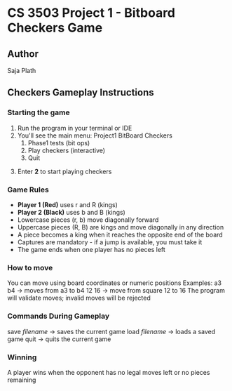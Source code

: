 # CS 3503 Project 1 - Bitboard Checkers Game

## Author
Saja Plath

## Checkers Gameplay Instructions

### Starting the game
1. Run the program in your terminal or IDE
2. You'll see the main menu:
   Project1 BitBoard Checkers
   1) Phase1 tests (bit ops)
   2) Play checkers (interactive)
   3) Quit
   >
3. Enter **2** to start playing checkers

### Game Rules
- **Player 1 (Red)** uses r and R (kings)
- **Player 2 (Black)** uses b and B (kings)
- Lowercase pieces (r, b) move diagonally forward
- Uppercase pieces (R, B) are kings and move diagonally in any direction
- A piece becomes a king when it reaches the opposite end of the board
- Captures are mandatory - if a jump is available, you must take it
- The game ends when one player has no pieces left

### How to move
You can move using board coordinates or numeric positions
Examples: 
  a3 b4 -> moves from a3 to b4
  12 16 -> move from square 12 to 16
The program will validate moves; invalid moves will be rejected 

### Commands During Gameplay
save _filename_ -> saves the current game
load _filename_ -> loads a saved game
quit            -> quits the current game

### Winning
A player wins when the opponent has no legal moves left or no pieces remaining
